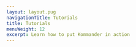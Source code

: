 ```yaml
---
layout: layout.pug
navigationTitle: Tutorials
title: Tutorials
menuWeight: 12
excerpt: Learn how to put Kommander in action
---
```

